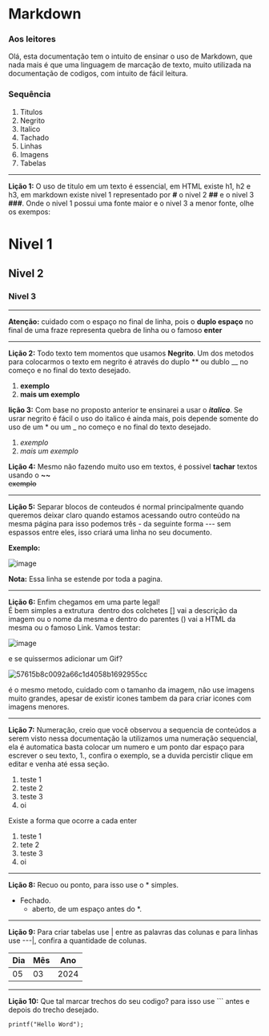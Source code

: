 # Markdown
### Aos leitores  
Olá, esta documentação tem o intuito de ensinar o uso de Markdown, que nada mais é que uma linguagem de marcação de texto,
muito utilizada na documentação de codigos, com intuito de fácil leitura.

### Sequência

1. Titulos
2. Negrito
3. Italico
4. Tachado
5. Linhas
6. Imagens
7. Tabelas
---

**Lição 1:** O uso de titulo em um texto é essencial, em HTML existe h1, h2 e h3, em markdown existe nivel 1 representado por **#** o nivel 2 **##** e o nivel 3 **###**.
Onde o nivel 1 possui uma fonte maior e o nivel 3 a menor fonte, olhe os exempos:

# Nivel 1
## Nivel 2
### Nivel 3

---  

  **Atenção:** cuidado com o espaço no final de linha, pois o **duplo espaço** no final de uma fraze representa quebra de linha ou o famoso **enter**
  
---

**Lição 2:**
Todo texto tem momentos que usamos **Negrito**.
Um dos metodos para colocarmos o texto em negrito é através do duplo ** ou dublo __ no começo e no final do texto desejado.  
1. **exemplo**  
1. __mais um exemplo__

**lição 3:**
Com  base no proposto anterior te ensinarei a usar o __*italico*__.
Se usrar negrito é fácil o uso do italico é ainda mais, pois depende somente do uso de um * ou um _ no começo e no final do texto desejado.
1. *exemplo*  
1. _mais um exemplo_

**Lição 4:**
Mesmo não fazendo muito uso em textos, é possivel **tachar** textos usando o **~~**  
~~exemplo~~

---

**Lição 5:** Separar blocos de conteudos é normal principalmente quando queremos deixar claro quando estamos acessando outro conteúdo na mesma página
para isso podemos três - da seguinte forma --- sem espassos entre eles, isso criará uma linha no seu documento.

**Exemplo:**

  ![image](https://github.com/Rondysonr/Markdown/assets/126256862/18d4047d-82b8-469c-b6e9-8a5f81c6445e)

  **Nota:** Essa linha se estende por toda a pagina.

  ---

  **Lição 6:** Enfim chegamos em uma parte legal!  
  É bem simples a extrutura **![]()** dentro dos colchetes [] vai a descrição da imagem ou o nome da mesma e dentro do parentes () vai a HTML da mesma ou o famoso Link.
  Vamos testar:

  ![image](https://github.com/Rondysonr/Markdown/assets/126256862/e87304bc-1bbf-4d1c-b3fa-799533703cae)

  e se quissermos adicionar um Gif?
  
![57615b8c0092a66c1d4058b1692955cc](https://github.com/Rondysonr/Markdown/assets/126256862/6a21eb6d-1cf4-435d-be5e-f256af432557)
  
  é o mesmo metodo, cuidado com o tamanho da imagem, não use imagens muito grandes, apesar de existir icones tambem da para criar icones com imagens menores.

---

**Lição 7:** Numeração, creio que você observou a sequencia de conteúdos a serem visto nessa documentação
la utilizamos uma numeração sequencial, ela é automatica basta colocar um numero e um ponto dar espaço para escrever o seu texto, 1., confira o exemplo, se a duvida percistir clique em editar e venha até essa seção.

1. teste 1
1. teste 2
1. teste 3  
1. oi

Existe a forma que ocorre a cada enter
1. teste 1
2.  tete 2
3.  teste 3
1. oi

---

**Lição 8:** Recuo ou ponto, para isso use o * simples.  

* Fechado.  
  * aberto, de um espaço antes do *.

---

**Lição 9:** Para criar tabelas use | entre as palavras das colunas e para linhas use ---|, confira a quantidade de colunas.

Dia | Mês | Ano
---|---|---
05|03|2024

---

**Lição 10:** Que tal marcar trechos do seu codigo?
para isso use ``` antes e depois do trecho desejado.

```
printf("Hello Word");
```








